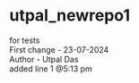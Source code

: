 # utpal_newrepo1
for tests
<br>
First change - 23-07-2024
<br>
Author - Utpal Das
<br>
added line 1 @5:13 pm
